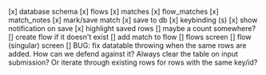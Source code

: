 [x] database schema
    [x] flows
    [x] matches
    [x] flow_matches
    [x] match_notes
[x] mark/save match
    [x] save to db
    [x] keybinding (s)
    [x] show notification on save
    [x] highlight saved rows
        [] maybe a count somewhere?
    [] create flow if it doesn't exist
    [] add match to flow
[] flows screen
[] flow (singular) screen
[] BUG: fix datatable throwing when the same rows are added. How can we defend against it? Always clear the table on input submission? Or iterate through existing rows for rows with the same key/id?